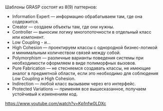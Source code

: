 Шаблоны GRASP состоят из 8(9) паттернов:

- Information Expert — информацию обрабатываем там, где она содержится.
- Creator — создаем объекты там, где они нужны.
- Controller — выносим логику многопоточности в отдельный класс или компонент.
- Low Coupling - и...
- High Cohesion — проектируем классы с однородной бизнес-логикой и минимальным количеством связей между собой.
- Polymorphism — различные варианты поведения системы при необходимости оформляем в виде полиморфных вызовов.
- Pure Fabrication — не стесняемся создавать классы, не имеющие аналог в предметной области, если это необходимо для соблюдения Low Coupling и High Cohesion.
- Indirection — любой класс вызываем через его интерфейс.
- Protected Variations — применяя все вышесказанное, получаем устойчивый к изменениям код.

https://www.youtube.com/watch?v=Kp1nfw0LDXc